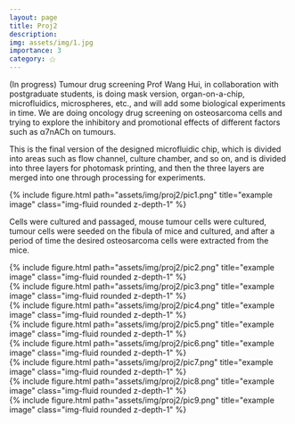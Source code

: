 ```yaml
---
layout: page
title: Proj2
description:
img: assets/img/1.jpg
importance: 3
category: ⚝
---
```


(In progress) Tumour drug screening Prof Wang Hui, in collaboration with postgraduate students, is doing mask version, organ-on-a-chip, microfluidics, microspheres, etc., and will add some biological experiments in time. We are doing oncology drug screening on osteosarcoma cells and trying to explore the inhibitory and promotional effects of different factors such as α7nACh on tumours.

This is the final version of the designed microfluidic chip, which is divided into areas such as flow channel, culture chamber, and so on, and is divided into three layers for photomask printing, and then the three layers are merged into one through processing for experiments.
<div class="row">
    <div class="col-sm mt-3 mt-md-0">
        {% include figure.html path="assets/img/proj2/pic1.png" title="example image" class="img-fluid rounded z-depth-1" %}
    </div>
</div>
<div class="caption">
</div>

Cells were cultured and passaged, mouse tumour cells were cultured, tumour cells were seeded on the fibula of mice and cultured, and after a period of time the desired osteosarcoma cells were extracted from the mice.
<div class="row">
    <div class="col-sm mt-3 mt-md-0">
        {% include figure.html path="assets/img/proj2/pic2.png" title="example image" class="img-fluid rounded z-depth-1" %}
    </div>
    <div class="col-sm mt-3 mt-md-0">
        {% include figure.html path="assets/img/proj2/pic3.png" title="example image" class="img-fluid rounded z-depth-1" %}
    </div>
    <div class="col-sm mt-3 mt-md-0">
        {% include figure.html path="assets/img/proj2/pic4.png" title="example image" class="img-fluid rounded z-depth-1" %}
    </div>
    <div class="col-sm mt-3 mt-md-0">
        {% include figure.html path="assets/img/proj2/pic5.png" title="example image" class="img-fluid rounded z-depth-1" %}
    </div>
</div>
<div class="caption">
</div>

<div class="row">
    <div class="col-sm mt-3 mt-md-0">
        {% include figure.html path="assets/img/proj2/pic6.png" title="example image" class="img-fluid rounded z-depth-1" %}
    </div>
    <div class="col-sm mt-3 mt-md-0">
        {% include figure.html path="assets/img/proj2/pic7.png" title="example image" class="img-fluid rounded z-depth-1" %}
    </div>
    <div class="col-sm mt-3 mt-md-0">
        {% include figure.html path="assets/img/proj2/pic8.png" title="example image" class="img-fluid rounded z-depth-1" %}
    </div>
    <div class="col-sm mt-3 mt-md-0">
        {% include figure.html path="assets/img/proj2/pic9.png" title="example image" class="img-fluid rounded z-depth-1" %}
    </div>
</div>
<div class="caption">
</div>